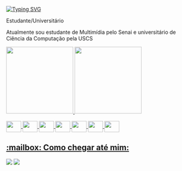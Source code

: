 <!-- https://readme-typing-svg.demolab.com/demo/ -->
<a href="https://git.io/typing-svg"><img src="https://readme-typing-svg.demolab.com?font=Fira+Code&weight=500&size=22&duration=2000&pause=1000&center=falso&vCenter=falso&repeat=verdadeiro&random=falso&width=435&lines=Ol%C3%A1%2C+meu+nome+%C3%A9+Guilherme+Fellipe;Seja+bem-vindo(a)+ao+meu+perfil!" alt="Typing SVG" /></a>

<div>
<p>Estudante/Universitário</p> 

<p>Atualmente sou estudante de Multimídia pelo Senai e universitário de Ciência da Computação pela USCS</p>
</div>

<div>
  <a href="https://github.com/GugaFP">
  <img height="180em" src="https://github-readme-stats.vercel.app/api?username=GugaFP&show_icons=true&theme=dark&include_all_commits=true&count_private=false"/>
  <img height="180em" src="https://github-readme-stats.vercel.app/api/top-langs/?username=GugaFP&layout=compact&langs_count=7&theme=dark"/>
</div>

<div style="display: inline_block"><br>
<img align="center" height="30" width="40" src="https://cdn.jsdelivr.net/gh/devicons/devicon@latest/icons/figma/figma-original.svg" />
<img align="center" height="30" width="40" src="https://cdn.jsdelivr.net/gh/devicons/devicon@latest/icons/html5/html5-original.svg" />
<img align="center" height="30" width="40" src="https://cdn.jsdelivr.net/gh/devicons/devicon@latest/icons/css3/css3-original.svg" />
<img align="center" height="30" width="40" src="https://cdn.jsdelivr.net/gh/devicons/devicon@latest/icons/javascript/javascript-original.svg" />
<img align="center" height="30" width="40" src="https://cdn.jsdelivr.net/gh/devicons/devicon@latest/icons/mysql/mysql-original-wordmark.svg" />
<img align="center" height="30" width="40" src="https://cdn.jsdelivr.net/gh/devicons/devicon@latest/icons/c/c-original.svg" />
<img align="center" height="30" width="40" src="https://cdn.jsdelivr.net/gh/devicons/devicon@latest/icons/trello/trello-original.svg" />

<div>
  <h2>:mailbox: Como chegar até mim:</h2>
  <a href = "mailto:guilhermefellipe817@gmail.com"><img src="https://img.shields.io/badge/Gmail-D14836?style=for-the-badge&logo=gmail&logoColor=white" target="_blank"></a>
  <a href="https://www.linkedin.com/in/guilherme-fellipe-0903b3242/" target="_blank"><img src="https://img.shields.io/badge/-LinkedIn-%230077B5?style=for-the-badge&logo=linkedin&logoColor=white" target="_blank"></a>
  <a href ="https://www.instagram.com/gugafellipe?utm_source=ig_web_button_share_sheet&igsh=ZDNlZDc0MzIxNw==/" targe"_blank"><img sc"https://img.icons8.com/?size=100&id=119026&format=png&color=000000"
